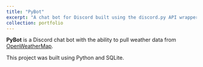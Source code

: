 ```yaml
---
title: "PyBot"
excerpt: "A chat bot for Discord built using the discord.py API wrapper."
collection: portfolio
---
```


**PyBot** is a Discord chat bot with the ability to pull weather data from [OpenWeatherMap](https://en.wikipedia.org/wiki/OpenWeatherMap).

This project was built using Python and SQLite.
